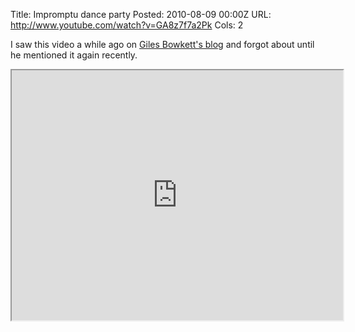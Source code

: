 Title: Impromptu dance party
Posted: 2010-08-09 00:00Z
URL: http://www.youtube.com/watch?v=GA8z7f7a2Pk
Cols: 2

I saw this video a while ago on [Giles Bowkett's blog][1] and forgot about until he mentioned it again recently.

<iframe class="youtube-player" type="text/html" width="530" height="400" src="http://www.youtube.com/embed/GA8z7f7a2Pk" seamless></iframe>

  [1]: http://gilesbowkett.blogspot.com/